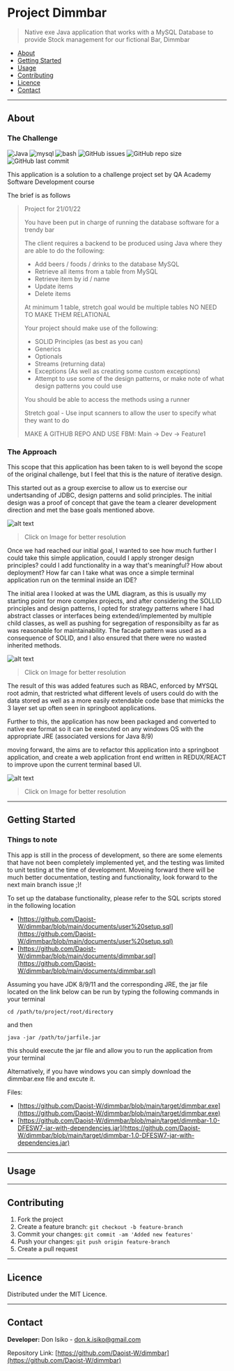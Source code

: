 # Project Dimmbar
> Native exe Java application that works with a MySQL Database to provide Stock management for our fictional Bar, Dimmbar

- [About](#about)
- [Getting Started](#getting-started)
- [Usage](#usage)
- [Contributing](#contributing)
- [Licence](#Licence)
- [Contact](#contact)

---

## About

### The Challenge

![Java](https://img.shields.io/badge/-java-blue)
![mysql](https://img.shields.io/badge/-sql-yellow)
![bash](https://img.shields.io/badge/-bash-black)
![GitHub issues](https://img.shields.io/github/issues/Daoist-W/dimmbar)
![GitHub repo size](https://img.shields.io/github/repo-size/Daoist-W/dimmbar)
![GitHub last commit](https://img.shields.io/github/last-commit/Daoist-W/dimmbar)

This application is a solution to a challenge project set by QA Academy Software Development course

The brief is as follows

> Project for 21/01/22
>
> You have been put in charge of running the database software for a trendy bar
>
> The client requires a backend to be produced using Java where they are able to do the following:
>
> - Add beers / foods / drinks to the database MySQL
> - Retrieve all items from a table from MySQL
> - Retrieve item by id / name
> - Update items
> - Delete items
>
> At minimum 1 table, stretch goal would be multiple tables NO NEED TO MAKE THEM RELATIONAL
>
> Your project should make use of the following:
> - SOLID Principles (as best as you can)
> - Generics
> - Optionals
> - Streams (returning data)
> - Exceptions (As well as creating some custom exceptions)
> - Attempt to use some of the design patterns, or make note of what design patterns you could use
>
> You should be able to access the methods using a runner
>
> Stretch goal - Use input scanners to allow the user to specify what they want to do
>
> MAKE A GITHUB REPO AND USE FBM:
> Main -> Dev -> Feature1


### The Approach

This scope that this application has been taken to is well beyond the scope of the original challenge, but I feel that this is the nature of iterative design.

This started out as a group exercise to allow us to exercise our undertsanding of JDBC, design patterns and solid principles. The initial design was a proof of concept 
that gave the team a clearer development direction and met the base goals mentioned above.

![alt text](https://github.com/Daoist-W/dimmbar/blob/main/documents/images/0001.jpg "Initial UML For project")
> Click on Image for better resolution


Once we had reached our initial goal, I wanted to see how much further I could take this simple application, couuld I apply stronger design principles? could I add
functionality in a way that's meaningful? How about deployment? How far can I take what was once a simple terminal application run on the terminal inside an IDE?

The initial area I looked at was the UML diagram, as this is usually my starting point for more complex projects, and after considering the SOLLID principles and design
patterns, I opted for strategy patterns where I had abstract classes or interfaces being extended/implemented by multiple child classes, as well as pushing for segregation
of responsibilty as far as was reasonable for maintainability. The facade pattern was used as a consequence of SOLID, and I also ensured that there were no wasted inherited methods.

![alt text](https://github.com/Daoist-W/dimmbar/blob/main/documents/images/0002.jpg "Updated UML For project")
> Click on Image for better resolution

The result of this was added features such as RBAC, enforced by MYSQL root admin, that restricted what different levels of users could do with the data stored
as well as a more easily extendable code base that mimicks the 3 layer set up often seen in springboot applications.

Further to this, the application has now been packaged and converted to native exe format so it can be executed on any windows OS with the appropriate JRE (associated 
versions for Java 8/9)

moving forward, the aims are to refactor this application into a springboot application, and create a web application front end written in REDUX/REACT to improve upon 
the current terminal based UI.

![alt text](https://github.com/Daoist-W/dimmbar/blob/main/documents/images/Login-screenshot.PNG "screen grab of application terminal based ui")
> Click on Image for better resolution

---

## Getting Started

### Things to note
This app is still in the process of development, so there are some elements that have not been completely implemented yet, and the testing was limited to unit testing at
the time of development. Moveing forward there will be much better documentation, testing and functionality, look forward to the next main branch issue ;)!

To set up the database functionality, please refer to the SQL scripts stored in the following location
-  [https://github.com/Daoist-W/dimmbar/blob/main/documents/user%20setup.sql](https://github.com/Daoist-W/dimmbar/blob/main/documents/user%20setup.sql)
-  [https://github.com/Daoist-W/dimmbar/blob/main/documents/dimmbar.sql](https://github.com/Daoist-W/dimmbar/blob/main/documents/dimmbar.sql)

Assuming you have JDK 8/9/11 and the corresponding JRE, the jar file located on the link below can be run by typing the following commands in your terminal

`cd /path/to/project/root/directory`

and then

`java -jar /path/to/jarfile.jar`

this should execute the jar file and allow you to run the application from your terminal

Alternatively, if you have windows you can simply download the dimmbar.exe file and excute it.

Files:
-  [https://github.com/Daoist-W/dimmbar/blob/main/target/dimmbar.exe](https://github.com/Daoist-W/dimmbar/blob/main/target/dimmbar.exe)
-  [https://github.com/Daoist-W/dimmbar/blob/main/target/dimmbar-1.0-DFESW7-jar-with-dependencies.jar](https://github.com/Daoist-W/dimmbar/blob/main/target/dimmbar-1.0-DFESW7-jar-with-dependencies.jar)




---

## Usage




---

## Contributing

1. Fork the project
2. Create a feature branch: `git checkout -b feature-branch`
3. Commit your changes: `git commit -am 'Added new features'`
4. Push your changes: `git push origin feature-branch`
5. Create a pull request

---

## Licence

Distributed under the MIT Licence.

---

## Contact

**Developer:** Don Isiko - don.k.isiko@gmail.com

Repository Link: [https://github.com/Daoist-W/dimmbar](https://github.com/Daoist-W/dimmbar)
